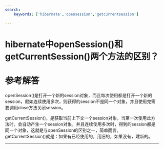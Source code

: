 ```yaml
---
search:
    keywords: ['hibernate','opensession','getcurrentsession']

---
```




# hibernate中openSession()和getCurrentSession()两个方法的区别？


# 参考解答

openSession()是打开一个新的session对象，而且每次使用都是打开一个新的session，假如连续使用多次，则获得的session不是同一个对象，并且使用完需要调用close方法关闭session。

getCurrentSession()，是获取当前上下文一个session对象，当第一次使用此方法时，会自动产生一个session对象，并且连续使用多次时，得到的session都是同一个对象，这就是与openSession的区别之一，简单而言，getCurrentSession()就是：如果有已经使用的，用旧的，如果没有，建新的。

---